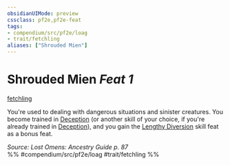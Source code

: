 ```yaml
---
obsidianUIMode: preview
cssclass: pf2e,pf2e-feat
tags:
- compendium/src/pf2e/loag
- trait/fetchling
aliases: ["Shrouded Mien"]
---
```

# Shrouded Mien  *Feat 1*  
[fetchling](rules/traits/fetchling-b2.md "Fetchling Ancestry & Heritage Trait")  


You're used to dealing with dangerous situations and sinister creatures. You become trained in [Deception](compendium/skills.md#Deception) (or another skill of your choice, if you're already trained in [Deception](compendium/skills.md#Deception)), and you gain the [Lengthy Diversion](compendium/feats/lengthy-diversion.md) skill feat as a bonus feat.

*Source: Lost Omens: Ancestry Guide p. 87*  
%% #compendium/src/pf2e/loag #trait/fetchling %%